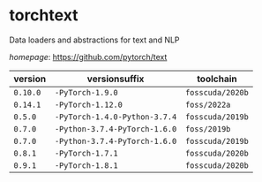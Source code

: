 # torchtext

Data loaders and abstractions for text and NLP

*homepage*: <https://github.com/pytorch/text>

version | versionsuffix | toolchain
--------|---------------|----------
``0.10.0`` | ``-PyTorch-1.9.0`` | ``fosscuda/2020b``
``0.14.1`` | ``-PyTorch-1.12.0`` | ``foss/2022a``
``0.5.0`` | ``-PyTorch-1.4.0-Python-3.7.4`` | ``fosscuda/2019b``
``0.7.0`` | ``-Python-3.7.4-PyTorch-1.6.0`` | ``foss/2019b``
``0.7.0`` | ``-Python-3.7.4-PyTorch-1.6.0`` | ``fosscuda/2019b``
``0.8.1`` | ``-PyTorch-1.7.1`` | ``fosscuda/2020b``
``0.9.1`` | ``-PyTorch-1.8.1`` | ``fosscuda/2020b``
